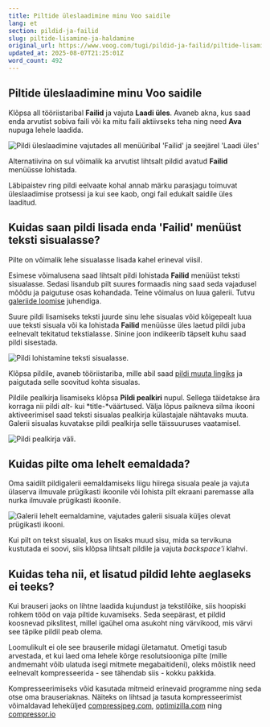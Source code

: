 ```yaml
---
title: Piltide üleslaadimine minu Voo saidile
lang: et
section: pildid-ja-failid
slug: piltide-lisamine-ja-haldamine
original_url: https://www.voog.com/tugi/pildid-ja-failid/piltide-lisamine-ja-haldamine
updated_at: 2025-08-07T21:25:01Z
word_count: 492
---
```

## Piltide üleslaadimine minu Voo saidile

Klõpsa all tööriistaribal **Failid** ja vajuta **Laadi üles**. Avaneb akna, kus saad enda arvutist sobiva faili või ka mitu faili aktiivseks teha ning need **Ava** nupuga lehele laadida.

![Pildi üleslaadimine vajutades all menüüribal 'Failid' ja seejärel 'Laadi üles'](https://media.voog.com/0000/0036/2183/photos/laadi_faile_yles_block.webp "Pildi üleslaadimine vajutades all menüüribal 'Failid' ja seejärel 'Laadi üles'")

Alternatiivina on sul võimalik ka arvutist lihtsalt pildid avatud **Failid** menüüsse lohistada.

Läbipaistev ring pildi eelvaate kohal annab märku parasjagu toimuvat üleslaadimise protsessi ja kui see kaob, ongi fail edukalt saidile üles laaditud.

## Kuidas saan pildi lisada enda 'Failid' menüüst teksti sisualasse?

Pilte on võimalik lehe sisualasse lisada kahel erineval viisil.

Esimese võimalusena saad lihtsalt pildi lohistada **Failid** menüüst teksti sisualasse. Sedasi lisandub pilt suures formaadis ning saad seda vajadusel mõõdu ja paigutuse osas kohandada. Teine võimalus on luua galerii. Tutvu [galeriide loomise](https://www.voog.com/tugi/pildid-ja-failid/galeriide-loomine) juhendiga.

Suure pildi lisamiseks teksti juurde sinu lehe sisualas võid kõigepealt luua uue teksti sisuala või ka lohistada **Failid** menüüsse üles laetud pildi juba eelnevalt tekitatud tekstialasse. Sinine joon indikeerib täpselt kuhu saad pildi sisestada.

![Pildi lohistamine teksti sisualasse.](https://media.voog.com/0000/0036/2183/photos/lohista_pilt-1_block.webp "Pildi lohistamine teksti sisualasse.")

Klõpsa pildile, avaneb tööriistariba, mille abil saad [pildi muuta lingiks](/tugi/sisu-haldamine/linkide-loomine#kuidas-panna-pilt-linkima) ja paigutada selle soovitud kohta sisualas.  
  

Pildile pealkirja lisamiseks klõpsa **Pildi pealkiri** nupul. Sellega täidetakse ära korraga nii pildi *alt-* kui *title-*väärtused. Välja lõpus paikneva silma ikooni aktiveerimisel saad teksti sisualas pealkirja külastajale nähtavaks muuta. Galerii sisualas kuvatakse pildi pealkirja selle täissuuruses vaatamisel.

![Pildi pealkirja väli.](https://media.voog.com/0000/0036/2183/photos/pildi_pealkiri_tekstialas_block.webp "Pildi pealkirja väli.")

## Kuidas pilte oma lehelt eemaldada?

Oma saidilt pildigalerii eemaldamiseks liigu hiirega sisuala peale ja vajuta ülaserva ilmuvale prügikasti ikoonile või lohista pilt ekraani paremasse alla nurka ilmuvale prügikasti ikoonile.  

![Galerii lehelt eemaldamine, vajutades galerii sisuala küljes olevat prügikasti ikooni.](https://media.voog.com/0000/0036/2183/photos/galerii_kustuta%20(1)_block.webp "Galerii lehelt eemaldamine, vajutades galerii sisuala küljes olevat prügikasti ikooni.")

Kui pilt on tekst sisualal, kus on lisaks muud sisu, mida sa tervikuna kustutada ei soovi, siis klõpsa lihtsalt pildile ja vajuta *backspace'i* klahvi.

## Kuidas teha nii, et lisatud pildid lehte aeglaseks ei teeks?

Kui brauseri jaoks on lihtne laadida kujundust ja tekstilõike, siis hoopiski rohkem tööd on vaja piltide kuvamiseks. Seda seepärast, et pildid koosnevad pikslitest, millel igaühel oma asukoht ning värvikood, mis värvi see täpike pildil peab olema.  
  
Loomulikult ei ole see brauserile midagi ületamatut. Ometigi tasub arvestada, et kui laed oma lehele kõrge resolutsiooniga pilte (mille andmemaht võib ulatuda isegi mitmete megabaitideni), oleks mõistlik need eelnevalt kompresseerida - see tähendab siis - kokku pakkida.  
  
Kompresseerimiseks võid kasutada mitmeid erinevaid programme ning seda otse oma brauseriaknas. Näiteks on lihtsad ja tasuta kompresseerimist võimaldavad leheküljed [compressjpeg.com](https://compressjpeg.com/), [optimizilla.com](https://optimizilla.com/) ning [compressor.io](https://compressor.io/)
